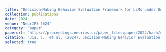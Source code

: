 ```yaml
---
title: "Decision-Making Behavior Evaluation Framework for LLMs under Uncertain Context"
collection: publications
date: 2024
venue: "NeurIPS 2024"
category: "paper"
paperurl: "https://proceedings.neurips.cc/paper_files/paper/2024/hash/cda04d7ea67ea1376bf8c6962d8541e0-Abstract-Conference.html"
citation: "Jia, J., et al. (2024). Decision-Making Behavior Evaluation Framework for LLMs under Uncertain Context. In *Advances in Neural Information Processing Systems 37 (NeurIPS 2024), Main Conference Track.*"
selected: true
---
```

